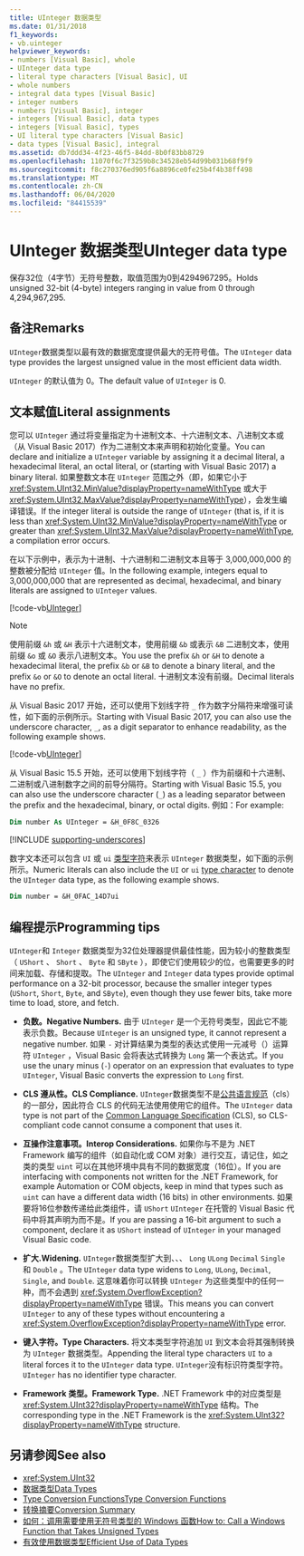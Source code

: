 ```yaml
---
title: UInteger 数据类型
ms.date: 01/31/2018
f1_keywords:
- vb.uinteger
helpviewer_keywords:
- numbers [Visual Basic], whole
- UInteger data type
- literal type characters [Visual Basic], UI
- whole numbers
- integral data types [Visual Basic]
- integer numbers
- numbers [Visual Basic], integer
- integers [Visual Basic], data types
- integers [Visual Basic], types
- UI literal type characters [Visual Basic]
- data types [Visual Basic], integral
ms.assetid: db7ddd34-4f23-46f5-84dd-8b0f83bb8729
ms.openlocfilehash: 11070f6c7f3259b8c34528eb54d99b031b68f9f9
ms.sourcegitcommit: f8c270376ed905f6a8896ce0fe25b4f4b38ff498
ms.translationtype: MT
ms.contentlocale: zh-CN
ms.lasthandoff: 06/04/2020
ms.locfileid: "84415539"
---
```

# <a name="uinteger-data-type"></a><span data-ttu-id="5cafd-102">UInteger 数据类型</span><span class="sxs-lookup"><span data-stu-id="5cafd-102">UInteger data type</span></span>

<span data-ttu-id="5cafd-103">保存32位（4字节）无符号整数，取值范围为0到4294967295。</span><span class="sxs-lookup"><span data-stu-id="5cafd-103">Holds unsigned 32-bit (4-byte) integers ranging in value from 0 through 4,294,967,295.</span></span>

## <a name="remarks"></a><span data-ttu-id="5cafd-104">备注</span><span class="sxs-lookup"><span data-stu-id="5cafd-104">Remarks</span></span>

<span data-ttu-id="5cafd-105">`UInteger`数据类型以最有效的数据宽度提供最大的无符号值。</span><span class="sxs-lookup"><span data-stu-id="5cafd-105">The `UInteger` data type provides the largest unsigned value in the most efficient data width.</span></span>

<span data-ttu-id="5cafd-106">`UInteger` 的默认值为 0。</span><span class="sxs-lookup"><span data-stu-id="5cafd-106">The default value of `UInteger` is 0.</span></span>

## <a name="literal-assignments"></a><span data-ttu-id="5cafd-107">文本赋值</span><span class="sxs-lookup"><span data-stu-id="5cafd-107">Literal assignments</span></span>

<span data-ttu-id="5cafd-108">您可以 `UInteger` 通过将变量指定为十进制文本、十六进制文本、八进制文本或（从 Visual Basic 2017）作为二进制文本来声明和初始化变量。</span><span class="sxs-lookup"><span data-stu-id="5cafd-108">You can declare and initialize a `UInteger` variable by assigning it a decimal literal, a hexadecimal literal, an octal literal, or (starting with Visual Basic 2017) a binary literal.</span></span> <span data-ttu-id="5cafd-109">如果整数文本在 `UInteger` 范围之外（即，如果它小于 <xref:System.UInt32.MinValue?displayProperty=nameWithType> 或大于 <xref:System.UInt32.MaxValue?displayProperty=nameWithType>），会发生编译错误。</span><span class="sxs-lookup"><span data-stu-id="5cafd-109">If the integer literal is outside the range of `UInteger` (that is, if it is less than <xref:System.UInt32.MinValue?displayProperty=nameWithType> or greater than <xref:System.UInt32.MaxValue?displayProperty=nameWithType>, a compilation error occurs.</span></span>

<span data-ttu-id="5cafd-110">在以下示例中，表示为十进制、十六进制和二进制文本且等于 3,000,000,000 的整数被分配给 `UInteger` 值。</span><span class="sxs-lookup"><span data-stu-id="5cafd-110">In the following example, integers equal to 3,000,000,000 that are represented as decimal, hexadecimal, and binary literals are assigned to `UInteger` values.</span></span>

[!code-vb[UInteger](../../../../samples/snippets/visualbasic/language-reference/data-types/numeric-literals.vb#UInt)]

> [!NOTE]
> <span data-ttu-id="5cafd-111">使用前缀 `&h` 或 `&H` 表示十六进制文本，使用前缀 `&b` 或表示 `&B` 二进制文本，使用前缀 `&o` 或 `&O` 表示八进制文本。</span><span class="sxs-lookup"><span data-stu-id="5cafd-111">You use the prefix `&h` or `&H` to denote a hexadecimal literal, the prefix `&b` or `&B` to denote a binary literal, and the prefix `&o` or `&O` to denote an octal literal.</span></span> <span data-ttu-id="5cafd-112">十进制文本没有前缀。</span><span class="sxs-lookup"><span data-stu-id="5cafd-112">Decimal literals have no prefix.</span></span>

<span data-ttu-id="5cafd-113">从 Visual Basic 2017 开始，还可以使用下划线字符 `_` 作为数字分隔符来增强可读性，如下面的示例所示。</span><span class="sxs-lookup"><span data-stu-id="5cafd-113">Starting with Visual Basic 2017, you can also use the underscore character, `_`, as a digit separator to enhance readability, as the following example shows.</span></span>

[!code-vb[UInteger](../../../../samples/snippets/visualbasic/language-reference/data-types/numeric-literals.vb#UIntS)]

<span data-ttu-id="5cafd-114">从 Visual Basic 15.5 开始，还可以使用下划线字符（ `_` ）作为前缀和十六进制、二进制或八进制数字之间的前导分隔符。</span><span class="sxs-lookup"><span data-stu-id="5cafd-114">Starting with Visual Basic 15.5, you can also use the underscore character (`_`) as a leading separator between the prefix and the hexadecimal, binary, or octal digits.</span></span> <span data-ttu-id="5cafd-115">例如：</span><span class="sxs-lookup"><span data-stu-id="5cafd-115">For example:</span></span>

```vb
Dim number As UInteger = &H_0F8C_0326
```

[!INCLUDE [supporting-underscores](../../../../includes/vb-separator-langversion.md)]

<span data-ttu-id="5cafd-116">数字文本还可以包含 `UI` 或 `ui` [类型字符](../../programming-guide/language-features/data-types/type-characters.md)来表示 `UInteger` 数据类型，如下面的示例所示。</span><span class="sxs-lookup"><span data-stu-id="5cafd-116">Numeric literals can also include the `UI` or `ui` [type character](../../programming-guide/language-features/data-types/type-characters.md) to denote the `UInteger` data type, as the following example shows.</span></span>

```vb
Dim number = &H_0FAC_14D7ui
```

## <a name="programming-tips"></a><span data-ttu-id="5cafd-117">编程提示</span><span class="sxs-lookup"><span data-stu-id="5cafd-117">Programming tips</span></span>

<span data-ttu-id="5cafd-118">`UInteger`和 `Integer` 数据类型为32位处理器提供最佳性能，因为较小的整数类型（ `UShort` 、 `Short` 、 `Byte` 和 `SByte` ），即使它们使用较少的位，也需要更多的时间来加载、存储和提取。</span><span class="sxs-lookup"><span data-stu-id="5cafd-118">The `UInteger` and `Integer` data types provide optimal performance on a 32-bit processor, because the smaller integer types (`UShort`, `Short`, `Byte`, and `SByte`), even though they use fewer bits, take more time to load, store, and fetch.</span></span>

- <span data-ttu-id="5cafd-119">**负数。**</span><span class="sxs-lookup"><span data-stu-id="5cafd-119">**Negative Numbers.**</span></span> <span data-ttu-id="5cafd-120">由于 `UInteger` 是一个无符号类型，因此它不能表示负数。</span><span class="sxs-lookup"><span data-stu-id="5cafd-120">Because `UInteger` is an unsigned type, it cannot represent a negative number.</span></span> <span data-ttu-id="5cafd-121">如果 `-` 对计算结果为类型的表达式使用一元减号（）运算符 `UInteger` ，Visual Basic 会将表达式转换为 `Long` 第一个表达式。</span><span class="sxs-lookup"><span data-stu-id="5cafd-121">If you use the unary minus (`-`) operator on an expression that evaluates to type `UInteger`, Visual Basic converts the expression to `Long` first.</span></span>

- <span data-ttu-id="5cafd-122">**CLS 遵从性。**</span><span class="sxs-lookup"><span data-stu-id="5cafd-122">**CLS Compliance.**</span></span> <span data-ttu-id="5cafd-123">`UInteger`数据类型不是[公共语言规范](https://www.ecma-international.org/publications/standards/Ecma-335.htm)（cls）的一部分，因此符合 CLS 的代码无法使用使用它的组件。</span><span class="sxs-lookup"><span data-stu-id="5cafd-123">The `UInteger` data type is not part of the [Common Language Specification](https://www.ecma-international.org/publications/standards/Ecma-335.htm) (CLS), so CLS-compliant code cannot consume a component that uses it.</span></span>

- <span data-ttu-id="5cafd-124">**互操作注意事项。**</span><span class="sxs-lookup"><span data-stu-id="5cafd-124">**Interop Considerations.**</span></span> <span data-ttu-id="5cafd-125">如果你与不是为 .NET Framework 编写的组件（如自动化或 COM 对象）进行交互，请记住，如之类的类型 `uint` 可以在其他环境中具有不同的数据宽度（16位）。</span><span class="sxs-lookup"><span data-stu-id="5cafd-125">If you are interfacing with components not written for the .NET Framework, for example Automation or COM objects, keep in mind that types such as `uint` can have a different data width (16 bits) in other environments.</span></span> <span data-ttu-id="5cafd-126">如果要将16位参数传递给此类组件，请 `UShort` `UInteger` 在托管的 Visual Basic 代码中将其声明为而不是。</span><span class="sxs-lookup"><span data-stu-id="5cafd-126">If you are passing a 16-bit argument to such a component, declare it as `UShort` instead of `UInteger` in your managed Visual Basic code.</span></span>

- <span data-ttu-id="5cafd-127">**扩大.**</span><span class="sxs-lookup"><span data-stu-id="5cafd-127">**Widening.**</span></span> <span data-ttu-id="5cafd-128">`UInteger`数据类型扩大到、、、 `Long` `ULong` `Decimal` `Single` 和 `Double` 。</span><span class="sxs-lookup"><span data-stu-id="5cafd-128">The `UInteger` data type widens to `Long`, `ULong`, `Decimal`, `Single`, and `Double`.</span></span> <span data-ttu-id="5cafd-129">这意味着你可以转换 `UInteger` 为这些类型中的任何一种，而不会遇到 <xref:System.OverflowException?displayProperty=nameWithType> 错误。</span><span class="sxs-lookup"><span data-stu-id="5cafd-129">This means you can convert `UInteger` to any of these types without encountering a <xref:System.OverflowException?displayProperty=nameWithType> error.</span></span>

- <span data-ttu-id="5cafd-130">**键入字符。**</span><span class="sxs-lookup"><span data-stu-id="5cafd-130">**Type Characters.**</span></span> <span data-ttu-id="5cafd-131">将文本类型字符追加 `UI` 到文本会将其强制转换为 `UInteger` 数据类型。</span><span class="sxs-lookup"><span data-stu-id="5cafd-131">Appending the literal type characters `UI` to a literal forces it to the `UInteger` data type.</span></span> <span data-ttu-id="5cafd-132">`UInteger`没有标识符类型字符。</span><span class="sxs-lookup"><span data-stu-id="5cafd-132">`UInteger` has no identifier type character.</span></span>

- <span data-ttu-id="5cafd-133">**Framework 类型。**</span><span class="sxs-lookup"><span data-stu-id="5cafd-133">**Framework Type.**</span></span> <span data-ttu-id="5cafd-134">.NET Framework 中的对应类型是 <xref:System.UInt32?displayProperty=nameWithType> 结构。</span><span class="sxs-lookup"><span data-stu-id="5cafd-134">The corresponding type in the .NET Framework is the <xref:System.UInt32?displayProperty=nameWithType> structure.</span></span>

## <a name="see-also"></a><span data-ttu-id="5cafd-135">另请参阅</span><span class="sxs-lookup"><span data-stu-id="5cafd-135">See also</span></span>

- <xref:System.UInt32>
- [<span data-ttu-id="5cafd-136">数据类型</span><span class="sxs-lookup"><span data-stu-id="5cafd-136">Data Types</span></span>](index.md)
- [<span data-ttu-id="5cafd-137">Type Conversion Functions</span><span class="sxs-lookup"><span data-stu-id="5cafd-137">Type Conversion Functions</span></span>](../functions/type-conversion-functions.md)
- [<span data-ttu-id="5cafd-138">转换摘要</span><span class="sxs-lookup"><span data-stu-id="5cafd-138">Conversion Summary</span></span>](../keywords/conversion-summary.md)
- [<span data-ttu-id="5cafd-139">如何：调用需要使用无符号类型的 Windows 函数</span><span class="sxs-lookup"><span data-stu-id="5cafd-139">How to: Call a Windows Function that Takes Unsigned Types</span></span>](../../programming-guide/com-interop/how-to-call-a-windows-function-that-takes-unsigned-types.md)
- [<span data-ttu-id="5cafd-140">有效使用数据类型</span><span class="sxs-lookup"><span data-stu-id="5cafd-140">Efficient Use of Data Types</span></span>](../../programming-guide/language-features/data-types/efficient-use-of-data-types.md)
